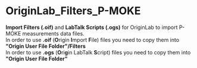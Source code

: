# OriginLab_Filters_P-MOKE

**Import Filters (.oif)** and **LabTalk Scripts (.ogs)** for OriginLab to import P-MOKE measurements data files.  
In order to use **.oif** (**O**rigin **I**mport **F**ile) files you need to copy them into **"Origin User File Folder"/Filters**  
In order to use **.ogs** (**O**ri**g**in LabTalk **S**cript) files you need to copy them into **"Origin User File Folder"**
